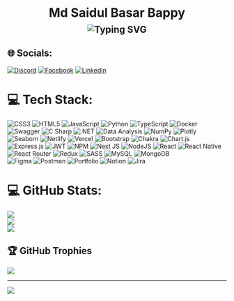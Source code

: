 <h1 align="center" >Md Saidul Basar Bappy</h1>
<h2 align="center" style="margin-top: -10px;">
  <img src="https://readme-typing-svg.herokuapp.com?font=Roboto+Mono&size=22&pause=1000&color=38bdf8&center=true&vCenter=true&width=435&lines=Passionate+Web+Developer;Full+Stack+Web+Developer;MERN+Stack+Enthusiast;.NET+Developer;Building+the+Web+with+Code" alt="Typing SVG" />
</h2>




## 🌐 Socials:
[![Discord](https://img.shields.io/badge/Discord-%232c3e50.svg?style=for-the-badge&logo=discord&logoColor=white)](https://discord.gg/shaiadul#1014) 
[![Facebook](https://img.shields.io/badge/Facebook-%233b5998.svg?style=for-the-badge&logo=Facebook&logoColor=white)](https://facebook.com/https://www.facebook.com/profile.php?id=100075003758713) 
[![LinkedIn](https://img.shields.io/badge/LinkedIn-%230077B5.svg?style=for-the-badge&logo=linkedin&logoColor=white)](https://linkedin.com/in/mdsaidulbasar) 

# 💻 Tech Stack:
![CSS3](https://img.shields.io/badge/css3-%231E3A8A.svg?style=for-the-badge&logo=css3&logoColor=white) 
![HTML5](https://img.shields.io/badge/html5-%23DC2626.svg?style=for-the-badge&logo=html5&logoColor=white) 
![JavaScript](https://img.shields.io/badge/javascript-%233F3F46.svg?style=for-the-badge&logo=javascript&logoColor=%23FACC15) 
![Python](https://img.shields.io/badge/python-%234B5563.svg?style=for-the-badge&logo=python&logoColor=ffdd54) 
![TypeScript](https://img.shields.io/badge/typescript-%232c3e50.svg?style=for-the-badge&logo=typescript&logoColor=white) 
![Docker](https://img.shields.io/badge/docker-%230db7ed.svg?style=for-the-badge&logo=docker&logoColor=white) 
![Swagger](https://img.shields.io/badge/-Swagger-%2363B3ED.svg?style=for-the-badge&logo=swagger&logoColor=white)
![C Sharp](https://img.shields.io/badge/C%23-%2363B3ED.svg?style=for-the-badge&logo=c-sharp&logoColor=white)
![.NET](https://img.shields.io/badge/.NET-%232C5C8C.svg?style=for-the-badge&logo=.net&logoColor=white)
![Data Analysis](https://img.shields.io/badge/Data+Analysis-%232C5C8C.svg?style=for-the-badge&logo=python&logoColor=white)
![NumPy](https://img.shields.io/badge/NumPy-%230A0FFF.svg?style=for-the-badge&logo=numpy&logoColor=white)
![Plotly](https://img.shields.io/badge/Plotly-%230A0FFF.svg?style=for-the-badge&logo=plotly&logoColor=white)
![Seaborn](https://img.shields.io/badge/Seaborn-%230A0FFF.svg?style=for-the-badge&logo=seaborn&logoColor=white)
![Netlify](https://img.shields.io/badge/netlify-%2307C7B7.svg?style=for-the-badge&logo=netlify&logoColor=white) 
![Vercel](https://img.shields.io/badge/vercel-%232c3e50.svg?style=for-the-badge&logo=vercel&logoColor=white) 
![Bootstrap](https://img.shields.io/badge/bootstrap-%237B2CBF.svg?style=for-the-badge&logo=bootstrap&logoColor=white) 
![Chakra](https://img.shields.io/badge/chakra-%234ED1C5.svg?style=for-the-badge&logo=chakraui&logoColor=white) 
![Chart.js](https://img.shields.io/badge/chart.js-%23F472B6.svg?style=for-the-badge&logo=chart.js&logoColor=white) 
![Express.js](https://img.shields.io/badge/express.js-%23404d59.svg?style=for-the-badge&logo=express&logoColor=%2361DAFB) 
![JWT](https://img.shields.io/badge/JWT-black?style=for-the-badge&logo=JSON%20web%20tokens) 
![NPM](https://img.shields.io/badge/NPM-%232c3e50.svg?style=for-the-badge&logo=npm&logoColor=white) 
![Next JS](https://img.shields.io/badge/Next-black?style=for-the-badge&logo=next.js&logoColor=white) 
![NodeJS](https://img.shields.io/badge/node.js-%234CAF50.svg?style=for-the-badge&logo=node.js&logoColor=white) 
![React](https://img.shields.io/badge/react-%232c3e50.svg?style=for-the-badge&logo=react&logoColor=%2361DAFB) 
![React Native](https://img.shields.io/badge/react_native-%232c3e50.svg?style=for-the-badge&logo=react&logoColor=%2361DAFB)
![React Router](https://img.shields.io/badge/React_Router-%23E11D48.svg?style=for-the-badge&logo=react-router&logoColor=white) 
![Redux](https://img.shields.io/badge/redux-%237B2CBF.svg?style=for-the-badge&logo=redux&logoColor=white) 
![SASS](https://img.shields.io/badge/SASS-%23DB2777.svg?style=for-the-badge&logo=SASS&logoColor=white) 
![MySQL](https://img.shields.io/badge/mysql-%2300f.svg?style=for-the-badge&logo=mysql&logoColor=white) 
![MongoDB](https://img.shields.io/badge/MongoDB-%234CAF50.svg?style=for-the-badge&logo=mongodb&logoColor=white) 	
![Figma](https://img.shields.io/badge/figma-%23F24E1E.svg?style=for-the-badge&logo=figma&logoColor=white) 
![Postman](https://img.shields.io/badge/Postman-%23FF6C37.svg?style=for-the-badge&logo=postman&logoColor=white) 
![Portfolio](https://img.shields.io/badge/Portfolio-%232c3e50.svg?style=for-the-badge&logo=firefox&logoColor=#FF7139) 
![Notion](https://img.shields.io/badge/Notion-%232c3e50.svg?style=for-the-badge&logo=notion&logoColor=white) 
![Jira](https://img.shields.io/badge/jira-%230A0FFF.svg?style=for-the-badge&logo=jira&logoColor=white) 



# 💻 GitHub Stats:
![](https://github-readme-stats.vercel.app/api?username=shaiadul&theme=dark&hide_border=false&include_all_commits=true&count_private=true&bg_color=2c3e50&title_color=38bdf8&text_color=10b981&icon_color=f472b6)<br/>
![](https://github-readme-streak-stats.herokuapp.com/?user=shaiadul&theme=dark&hide_border=false&background=2c3e50&ring=38bdf8&fire=fb7185&currStreakNum=10b981&sideNums=38bdf8&currStreakLabel=f472b6&sideLabels=10b981)<br/>
![](https://github-readme-stats.vercel.app/api/top-langs/?username=shaiadul&theme=dark&hide_border=false&include_all_commits=true&count_private=true&layout=compact&bg_color=2c3e50&title_color=38bdf8&text_color=10b981)

## 🏆 GitHub Trophies
![](https://github-profile-trophy.vercel.app/?username=shaiadul&theme=algolia&no-frame=false&no-bg=false&margin-w=4)


---
[![](https://visitcount.itsvg.in/api?id=shaiadul&icon=0&color=0)](https://visitcount.itsvg.in)

<!-- Proudly created with GPRM ( https://gprm.itsvg.in ) -->

